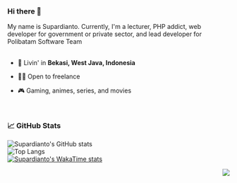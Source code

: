 ### Hi there 👋

My name is Supardianto. Currently, I'm a lecturer, PHP addict, web developer for government or private sector, and lead developer for Polibatam Software Team
<br/>
<br/>


- 🗼 Livin' in **Bekasi, West Java, Indonesia**

- 👨‍💻 Open to freelance

- 🎮 Gaming, animes, series, and movies


<br/>

### 📈 GitHub Stats

![Supardianto's GitHub stats](https://github-readme-stats.vercel.app/api?username=indi6oblin&show_icons=true&theme=default)<br/>
![Top Langs](https://github-readme-stats.vercel.app/api/top-langs/?username=indi6oblin&layout=compact)<br/>
[![Supardianto's WakaTime stats](https://github-readme-stats.vercel.app/api/wakatime?username=@indi6oblin&layout=compact)](https://github.com/anuraghazra/github-readme-stats)<br/>

<img src="https://komarev.com/ghpvc/?username=indi6oblin&color=blue&style=flat-square&label=visitors" align="right" />

